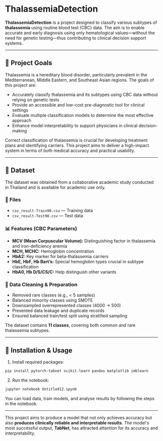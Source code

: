 # ThalassemiaDetection

**ThalassemiaDetection** is a project designed to classify various subtypes of **thalassemia** using routine blood test (CBC) data. The aim is to enable accurate and early diagnosis using only hematological values—without the need for genetic testing—thus contributing to clinical decision support systems.

---

## 🎯 Project Goals

Thalassemia is a hereditary blood disorder, particularly prevalent in the Mediterranean, Middle Eastern, and Southeast Asian regions. The goals of this project are:

- Accurately classify thalassemia and its subtypes using CBC data without relying on genetic tests  
- Provide an accessible and low-cost pre-diagnostic tool for clinical settings  
- Evaluate multiple classification models to determine the most effective approach  
- Enhance model interpretability to support physicians in clinical decision-making  

Correct classification of thalassemia is crucial for developing treatment plans and identifying carriers. This project aims to deliver a high-impact system in terms of both medical accuracy and practical usability.

---

## 🧬 Dataset

The dataset was obtained from a collaborative academic study conducted in Thailand and is available for academic use only.

### 📂 Files

- `csv_result-Train90.csv` — Training data  
- `csv_result-Test90.csv` — Test data

### 📊 Features (CBC Parameters)

- **MCV (Mean Corpuscular Volume):** Distinguishing factor in thalassemia and iron-deficiency anemia  
- **MCH, MCHC:** Hemoglobin concentration  
- **HbA2:** Key marker for beta-thalassemia carriers  
- **HbE, HbF, Hb Bart’s:** Special hemoglobin types crucial in subtype classification  
- **HbA0, Hb D/S/CS/C:** Help distinguish other variants  

### 📌 Data Cleaning & Preparation

- Removed rare classes (e.g., < 5 samples)  
- Balanced minority classes using SMOTE  
- Downsampled overrepresented classes (4000 → 500)  
- Prevented data leakage and duplicate records  
- Ensured balanced train/test split using stratified sampling  

The dataset contains **11 classes**, covering both common and rare thalassemia subtypes.


---


## 🚀 Installation & Usage

1. Install required packages:

```bash
pip install pytorch-tabnet scikit-learn pandas matplotlib imblearn
```

2. Run the notebook:

```bash
jupyter notebook Untitled12.ipynb
```

You can load data, train models, and analyse results by following the steps in the notebook.

---

This project aims to produce a model that not only achieves accuracy but also **produces clinically reliable and interpretable results**. The model's most successful output, **TabNet**, has attracted attention for its accuracy and interpretability.

